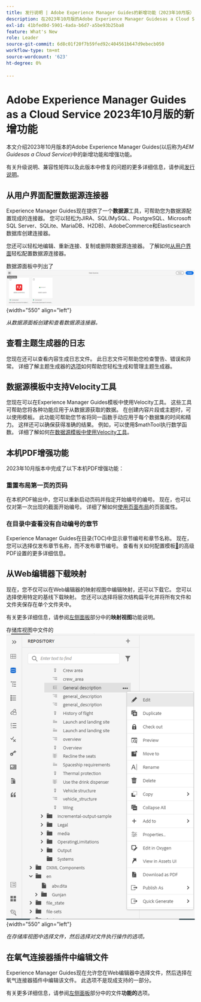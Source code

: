 ```yaml
---
title: 发行说明 | Adobe Experience Manager Guides的新增功能（2023年10月版）
description: 在2023年10月版的Adobe Experience Manager Guidesas a Cloud Service中了解新增功能和增强功能。
exl-id: 41bfed0d-5901-4ada-b6d7-a5be93b25ba8
feature: What's New
role: Leader
source-git-commit: 6d8c01f20f7b59fed92c404561b647d9ebecb050
workflow-type: tm+mt
source-wordcount: '623'
ht-degree: 0%

---
```


# Adobe Experience Manager Guides as a Cloud Service 2023年10月版的新增功能

本文介绍2023年10月版本的Adobe Experience Manager Guides(以后称为&#x200B;*AEM Guidesas a Cloud Service*)中的新增功能和增强功能。

有关升级说明、兼容性矩阵以及此版本中修复的问题的更多详细信息，请参阅[发行说明](release-notes-2023-10-0.md)。


## 从用户界面配置数据源连接器

Experience Manager Guides现在提供了一个&#x200B;**数据源**&#x200B;工具，可帮助您为数据源配置现成的连接器。 您可以轻松为JIRA、SQL(MySQL、PostgreSQL、Microsoft SQL Server、SQLite、MariaDB、H2DB)、AdobeCommerce和Elasticsearch数据库创建连接器。

您还可以轻松地编辑、重新连接、复制或删除数据源连接器。 了解如何[从用户界面](../cs-install-guide/conf-data-source-connector-tools.md)轻松配置数据源连接器。

数据源面板中列出了![数据源连接器](assets/data-sources-create-window.png){width="550" align="left"}

*从数据源面板创建和查看数据源连接器。*

## 查看主题生成器的日志

您现在还可以查看内容生成日志文件。 此日志文件可帮助您检查警告、错误和异常。  详细了解主题生成器的[选项](../user-guide/web-editor-content-snippet.md#options-for-a-topic-generator)如何帮助您轻松生成和管理主题生成器。

## 数据源模板中支持Velocity工具

您现在可以在Experience Manager Guides模板中使用Velocity工具。 这些工具可帮助您将各种功能应用于从数据源获取的数据。 在创建内容片段或主题时，可以使用模板。 此功能可帮助您节省将同一函数手动应用于每个数据集的时间和精力。  这样还可以确保获得准确的结果。
例如，可以使用$mathTool执行数学函数。
详细了解如何[在数据源模板中使用Velocity工具](../user-guide/web-editor-content-snippet.md#use-velocity-tools)。


## 本机PDF增强功能

2023年10月版本中完成了以下本机PDF增强功能：

### 重置布局第一页的页码

在本机PDF输出中，您可以重新启动页码并指定开始编号的编号。 现在，也可以仅对第一次出现的截面开始编号。
详细了解如何[使用页面布局](../native-pdf/design-page-layout.md#page-props-page-layout)的页面属性。


### 在目录中查看没有自动编号的章节

Experience Manager Guides在目录(TOC)中显示章节编号和章节名称。 现在，您可以选择仅发布章节名称，而不发布章节编号。 查看有关如何配置模板[&#128279;](../native-pdf/components-pdf-template.md#advanced-pdf-settings)的高级PDF设置的更多详细信息。

## 从Web编辑器下载映射

现在，您不仅可以在Web编辑器的映射视图中编辑映射，还可以下载它。 您可以选择使用特定的基线下载映射。 您还可以选择将层次结构扁平化并将所有文件和文件夹保存在单个文件夹中。

有关更多详细信息，请参阅[左侧面板](../user-guide/web-editor-features.md#id2051EA0M0HS)部分中的&#x200B;**映射视图**&#x200B;功能说明。

存储库视图中文件的![选项菜单](assets/options-menu-repo-view-file-level-2310.png){width="550" align="left"}

*在存储库视图中选择文件，然后选择对文件执行操作的选项。*

## 在氧气连接器插件中编辑文件

Experience Manager Guides现在允许您在Web编辑器中选择文件，然后选择在氧气连接器插件中编辑该文件。 此选项不是现成支持的一部分。

有关更多详细信息，请参阅[左侧面板](../user-guide/web-editor-features.md#id2051EA0M0HS)部分中的文件&#x200B;**功能的**&#x200B;选项。
